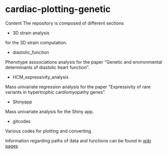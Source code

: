# cardiac-plotting-genetic

Content
The repository is composed of different sections


* 3D strain analysis

for the 3D strain computation.


* diastolic_function

Phenotype asssociations analysis for the paper "Genetic and environmental determinants of diastolic heart function".


* HCM_expressivity_analysis

Mass univariate regression analysis for the paper "Expressivity of rare variants in hypertrophic cardiomyopathy genes".


* Shinyapp 

Mass univariate analysis for the Shiny app.

* gitcodes

Various codes for plotting and converting.  


Information regarding paths of data and functions can be found in [wiki pages](https://github.com/ImperialCollegeLondon/cardiac-plotting-genetic/wiki)